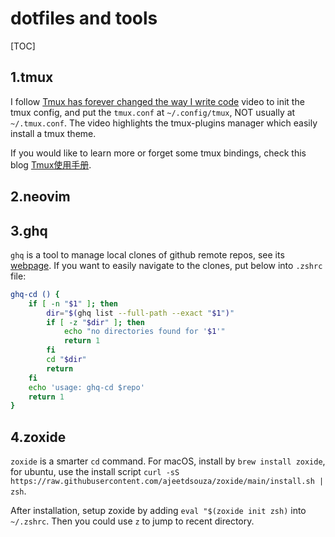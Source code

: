 # dotfiles and tools

[TOC]

## 1.tmux
I follow [Tmux has forever changed the way I write code](https://www.youtube.com/watch?v=DzNmUNvnB04&t=94s) video to init the tmux config, and put the `tmux.conf` at `~/.config/tmux`, NOT usually at `~/.tmux.conf`.
The video highlights the tmux-plugins manager which easily install a tmux theme.

If you would like to learn more or forget some tmux bindings, check this blog [Tmux使用手册](http://louiszhai.github.io/2017/09/30/tmux/#%E4%BC%9A%E8%AF%9D).

## 2.neovim

## 3.ghq
`ghq` is a tool to manage local clones of github remote repos, see its [webpage](https://github.com/x-motemen/ghq).
If you want to easily navigate to the clones, put below into `.zshrc` file:
```bash
ghq-cd () {
    if [ -n "$1" ]; then
        dir="$(ghq list --full-path --exact "$1")"
        if [ -z "$dir" ]; then
            echo "no directories found for '$1'"
            return 1
        fi
        cd "$dir"
        return
    fi
    echo 'usage: ghq-cd $repo'
    return 1
}
```

## 4.zoxide
`zoxide` is a smarter `cd` command. 
For macOS, install by `brew install zoxide`, for ubuntu, use the install script `curl -sS https://raw.githubusercontent.com/ajeetdsouza/zoxide/main/install.sh | zsh`.

After installation, setup zoxide by adding `eval "$(zoxide init zsh)` into `~/.zshrc`. Then you could use `z` to jump to recent directory.